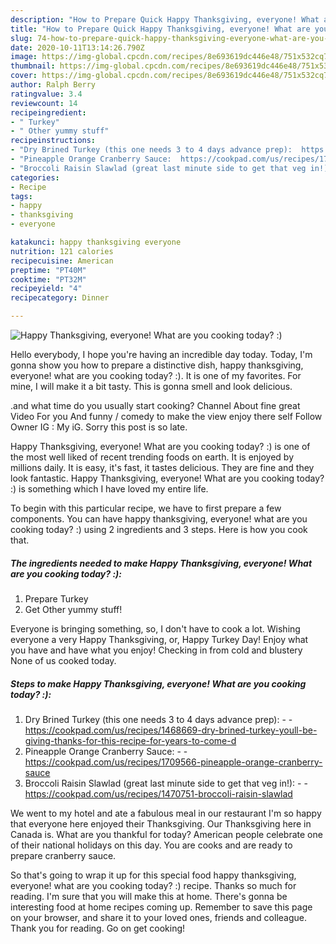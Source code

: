 ```yaml
---
description: "How to Prepare Quick Happy Thanksgiving, everyone! What are you cooking today? :)"
title: "How to Prepare Quick Happy Thanksgiving, everyone! What are you cooking today? :)"
slug: 74-how-to-prepare-quick-happy-thanksgiving-everyone-what-are-you-cooking-today
date: 2020-10-11T13:14:26.790Z
image: https://img-global.cpcdn.com/recipes/8e693619dc446e48/751x532cq70/happy-thanksgiving-everyone-what-are-you-cooking-today-recipe-main-photo.jpg
thumbnail: https://img-global.cpcdn.com/recipes/8e693619dc446e48/751x532cq70/happy-thanksgiving-everyone-what-are-you-cooking-today-recipe-main-photo.jpg
cover: https://img-global.cpcdn.com/recipes/8e693619dc446e48/751x532cq70/happy-thanksgiving-everyone-what-are-you-cooking-today-recipe-main-photo.jpg
author: Ralph Berry
ratingvalue: 3.4
reviewcount: 14
recipeingredient:
- " Turkey"
- " Other yummy stuff"
recipeinstructions:
- "Dry Brined Turkey (this one needs 3 to 4 days advance prep):  https://cookpad.com/us/recipes/1468669-dry-brined-turkey-youll-be-giving-thanks-for-this-recipe-for-years-to-come-d"
- "Pineapple Orange Cranberry Sauce:  https://cookpad.com/us/recipes/1709566-pineapple-orange-cranberry-sauce"
- "Broccoli Raisin Slawlad (great last minute side to get that veg in!):   https://cookpad.com/us/recipes/1470751-broccoli-raisin-slawlad"
categories:
- Recipe
tags:
- happy
- thanksgiving
- everyone

katakunci: happy thanksgiving everyone 
nutrition: 121 calories
recipecuisine: American
preptime: "PT40M"
cooktime: "PT32M"
recipeyield: "4"
recipecategory: Dinner

---
```



![Happy Thanksgiving, everyone! What are you cooking today? :)](https://img-global.cpcdn.com/recipes/8e693619dc446e48/751x532cq70/happy-thanksgiving-everyone-what-are-you-cooking-today-recipe-main-photo.jpg)

Hello everybody, I hope you're having an incredible day today. Today, I'm gonna show you how to prepare a distinctive dish, happy thanksgiving, everyone! what are you cooking today? :). It is one of my favorites. For mine, I will make it a bit tasty. This is gonna smell and look delicious.

.and what time do you usually start cooking? Channel About fine great Video For you And funny / comedy to make the view enjoy there self Follow Owner IG : My iG. Sorry this post is so late.

Happy Thanksgiving, everyone! What are you cooking today? :) is one of the most well liked of recent trending foods on earth. It is enjoyed by millions daily. It is easy, it's fast, it tastes delicious. They are fine and they look fantastic. Happy Thanksgiving, everyone! What are you cooking today? :) is something which I have loved my entire life.


To begin with this particular recipe, we have to first prepare a few components. You can have happy thanksgiving, everyone! what are you cooking today? :) using 2 ingredients and 3 steps. Here is how you cook that.

<!--inarticleads1-->

##### The ingredients needed to make Happy Thanksgiving, everyone! What are you cooking today? :):

1. Prepare  Turkey
1. Get  Other yummy stuff!


Everyone is bringing something, so, I don&#39;t have to cook a lot. Wishing everyone a very Happy Thanksgiving, or, Happy Turkey Day! Enjoy what you have and have what you enjoy! Checking in from cold and blustery None of us cooked today. 

<!--inarticleads2-->

##### Steps to make Happy Thanksgiving, everyone! What are you cooking today? :):

1. Dry Brined Turkey (this one needs 3 to 4 days advance prep): -  - https://cookpad.com/us/recipes/1468669-dry-brined-turkey-youll-be-giving-thanks-for-this-recipe-for-years-to-come-d
1. Pineapple Orange Cranberry Sauce: -  - https://cookpad.com/us/recipes/1709566-pineapple-orange-cranberry-sauce
1. Broccoli Raisin Slawlad (great last minute side to get that veg in!):  -  - https://cookpad.com/us/recipes/1470751-broccoli-raisin-slawlad


We went to my hotel and ate a fabulous meal in our restaurant I&#39;m so happy that everyone here enjoyed their Thanksgiving. Our Thanksgiving here in Canada is. What are you thankful for today? American people celebrate one of their national holidays on this day. You are cooks and are ready to prepare cranberry sauce. 

So that's going to wrap it up for this special food happy thanksgiving, everyone! what are you cooking today? :) recipe. Thanks so much for reading. I'm sure that you will make this at home. There's gonna be interesting food at home recipes coming up. Remember to save this page on your browser, and share it to your loved ones, friends and colleague. Thank you for reading. Go on get cooking!
